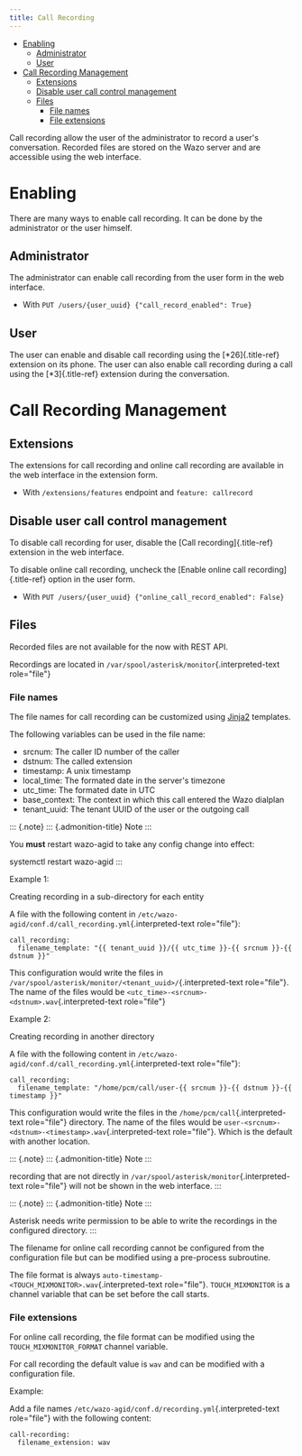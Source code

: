 ```yaml
---
title: Call Recording
---
```


-   [Enabling](#enabling)
    -   [Administrator](#administrator)
    -   [User](#user)
-   [Call Recording Management](#call-recording-management)
    -   [Extensions](#extensions)
    -   [Disable user call control
        management](#disable-user-call-control-management)
    -   [Files](#files)
        -   [File names](#file-names)
        -   [File extensions](#file-extensions)

Call recording allow the user of the administrator to record a user\'s
conversation. Recorded files are stored on the Wazo server and are
accessible using the web interface.

Enabling
========

There are many ways to enable call recording. It can be done by the
administrator or the user himself.

Administrator
-------------

The administrator can enable call recording from the user form in the
web interface.

-   With `PUT /users/{user_uuid} {"call_record_enabled": True}`

User
----

The user can enable and disable call recording using the
[\*26]{.title-ref} extension on its phone. The user can also enable call
recording during a call using the [\*3]{.title-ref} extension during the
conversation.

Call Recording Management
=========================

Extensions
----------

The extensions for call recording and online call recording are
available in the web interface in the extension form.

-   With `/extensions/features` endpoint and `feature: callrecord`

Disable user call control management
------------------------------------

To disable call recording for user, disable the [Call
recording]{.title-ref} extension in the web interface.

To disable online call recording, uncheck the [Enable online call
recording]{.title-ref} option in the user form.

-   With `PUT /users/{user_uuid} {"online_call_record_enabled": False}`

Files
-----

Recorded files are not available for the now with REST API.

Recordings are located in
`/var/spool/asterisk/monitor`{.interpreted-text role="file"}

### File names

The file names for call recording can be customized using
[Jinja2](http://jinja.pocoo.org/docs/2.9/templates/) templates.

The following variables can be used in the file name:

-   srcnum: The caller ID number of the caller
-   dstnum: The called extension
-   timestamp: A unix timestamp
-   local\_time: The formated date in the server\'s timezone
-   utc\_time: The formated date in UTC
-   base\_context: The context in which this call entered the Wazo
    dialplan
-   tenant\_uuid: The tenant UUID of the user or the outgoing call

::: {.note}
::: {.admonition-title}
Note
:::

You **must** restart wazo-agid to take any config change into effect:

systemctl restart wazo-agid
:::

Example 1:

Creating recording in a sub-directory for each entity

A file with the following content in
`/etc/wazo-agid/conf.d/call_recording.yml`{.interpreted-text
role="file"}:

``` {.sourceCode .yaml}
call_recording:
  filename_template: "{{ tenant_uuid }}/{{ utc_time }}-{{ srcnum }}-{{ dstnum }}"
```

This configuration would write the files in
`/var/spool/asterisk/monitor/<tenant_uuid>/`{.interpreted-text
role="file"}. The name of the files would be
`<utc_time>-<srcnum>-<dstnum>.wav`{.interpreted-text role="file"}

Example 2:

Creating recording in another directory

A file with the following content in
`/etc/wazo-agid/conf.d/call_recording.yml`{.interpreted-text
role="file"}:

``` {.sourceCode .yaml}
call_recording:
  filename_template: "/home/pcm/call/user-{{ srcnum }}-{{ dstnum }}-{{ timestamp }}"
```

This configuration would write the files in the
`/home/pcm/call`{.interpreted-text role="file"} directory. The name of
the files would be
`user-<srcnum>-<dstnum>-<timestamp>.wav`{.interpreted-text role="file"}.
Which is the default with another location.

::: {.note}
::: {.admonition-title}
Note
:::

recording that are not directly in
`/var/spool/asterisk/monitor`{.interpreted-text role="file"} will not be
shown in the web interface.
:::

::: {.note}
::: {.admonition-title}
Note
:::

Asterisk needs write permission to be able to write the recordings in
the configured directory.
:::

The filename for online call recording cannot be configured from the
configuration file but can be modified using a pre-process subroutine.

The file format is always
`auto-timestamp-<TOUCH_MIXMONITOR>.wav`{.interpreted-text role="file"}.
`TOUCH_MIXMONITOR` is a channel variable that can be set before the call
starts.

### File extensions

For online call recording, the file format can be modified using the
`TOUCH_MIXMONITOR_FORMAT` channel variable.

For call recording the default value is `wav` and can be modified with a
configuration file.

Example:

Add a file names `/etc/wazo-agid/conf.d/recording.yml`{.interpreted-text
role="file"} with the following content:

``` {.sourceCode .yaml}
call-recording:
  filename_extension: wav
```
